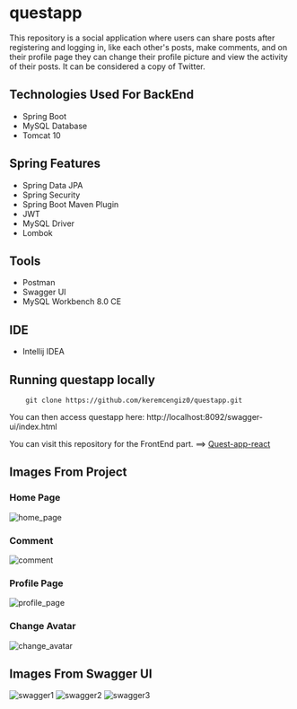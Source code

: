# questapp

This repository is a social application where users can share posts after registering and logging in, like each other's posts, make comments, and on their profile page they can change their profile picture and view the activity of their posts. It can be considered a copy of Twitter.

## Technologies Used For BackEnd
- Spring Boot
- MySQL Database
- Tomcat 10

## Spring Features
- Spring Data JPA
- Spring Security
- Spring Boot Maven Plugin
- JWT
- MySQL Driver
- Lombok

## Tools
- Postman
- Swagger UI
- MySQL Workbench 8.0 CE

## IDE
- Intellij IDEA

## Running questapp locally
```
	git clone https://github.com/keremcengiz0/questapp.git
```

You can then access questapp here: http://localhost:8092/swagger-ui/index.html

You can visit this repository for the FrontEnd part. ==> [Quest-app-react](https://github.com/keremcengiz0/quest-app-react)

## Images From Project

### Home Page 
![home_page](https://user-images.githubusercontent.com/112478277/215431427-d9afe3f7-43d2-4dbd-8450-5e7a24e6bbcd.png)

### Comment 
![comment](https://user-images.githubusercontent.com/112478277/215438059-c9a950b9-2cf7-483e-b553-86f183f93c7b.png)

### Profile Page 
![profile_page](https://user-images.githubusercontent.com/112478277/215431499-e8d08d9f-7a8f-4512-869d-d8b03c9c09b9.png)

### Change Avatar
![change_avatar](https://user-images.githubusercontent.com/112478277/215431577-e58a5906-fb53-4a21-bfcf-f5f4d66d88cb.png)

## Images From Swagger UI
![swagger1](https://user-images.githubusercontent.com/112478277/215433761-3e2d1db9-157d-4d82-96af-a9392245c859.png)
![swagger2](https://user-images.githubusercontent.com/112478277/215433798-bef782ee-e0d0-440b-a6a9-21b1a7eb7f38.png)
![swagger3](https://user-images.githubusercontent.com/112478277/215433815-e66160c2-1bb1-46e4-a09d-b3e77ef1df36.png)




